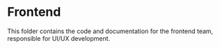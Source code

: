 
# Frontend

This folder contains the code and documentation for the frontend team, responsible for UI/UX development.